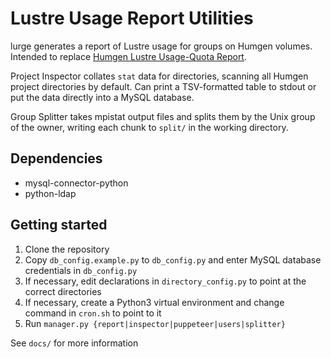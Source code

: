 # Lustre Usage Report Utilities
lurge generates a report of Lustre usage for groups on Humgen volumes. Intended to replace [Humgen Lustre Usage-Quota Report](https://gitlab.internal.sanger.ac.uk/hgi/lustre-usage).

Project Inspector collates `stat` data for directories, scanning all Humgen project directories by default. Can print a TSV-formatted table to stdout or put the data directly into a MySQL database.

Group Splitter takes mpistat output files and splits them by the Unix group of the owner, writing each chunk to `split/` in the working directory.

## Dependencies
* mysql-connector-python
* python-ldap

## Getting started
1. Clone the repository
2. Copy `db_config.example.py` to `db_config.py` and enter MySQL database credentials in `db_config.py`
3. If necessary, edit declarations in `directory_config.py` to point at the correct directories
4. If necessary, create a Python3 virtual environment and change command in `cron.sh` to point to it 
5. Run `manager.py {report|inspector|puppeteer|users|splitter}`

See `docs/` for more information

